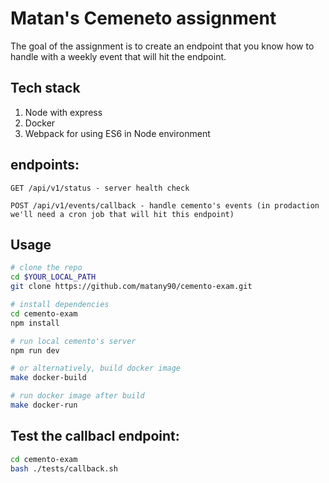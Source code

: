 # Matan's Cemeneto assignment

The goal of the assignment is to create an endpoint that you know how to handle with a weekly event that will hit the endpoint.

## Tech stack
1. Node with express
2. Docker
3. Webpack for using ES6 in Node environment

## endpoints:
```
GET /api/v1/status - server health check
```

```
POST /api/v1/events/callback - handle cemento's events (in prodaction we'll need a cron job that will hit this endpoint)
```

## Usage
```sh
# clone the repo
cd $YOUR_LOCAL_PATH
git clone https://github.com/matany90/cemento-exam.git

# install dependencies
cd cemento-exam
npm install

# run local cemento's server
npm run dev

# or alternatively, build docker image
make docker-build

# run docker image after build
make docker-run
```

## Test the callbacl endpoint:
```sh
cd cemento-exam
bash ./tests/callback.sh
```
